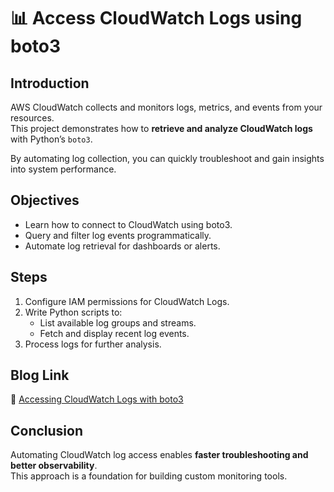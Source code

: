 # 📊 Access CloudWatch Logs using boto3

## Introduction
AWS CloudWatch collects and monitors logs, metrics, and events from your resources.  
This project demonstrates how to **retrieve and analyze CloudWatch logs** with Python’s `boto3`.

By automating log collection, you can quickly troubleshoot and gain insights into system performance.

## Objectives
- Learn how to connect to CloudWatch using boto3.
- Query and filter log events programmatically.
- Automate log retrieval for dashboards or alerts.

## Steps
1. Configure IAM permissions for CloudWatch Logs.
2. Write Python scripts to:
   - List available log groups and streams.
   - Fetch and display recent log events.
3. Process logs for further analysis.

## Blog Link
🔗 [Accessing CloudWatch Logs with boto3](https://www.linkedin.com/posts/aman-kant-mahto_accessing-logs-from-cloudwatch-using-boto3-activity-7251063973230350336-YooZ)

## Conclusion
Automating CloudWatch log access enables **faster troubleshooting and better observability**.  
This approach is a foundation for building custom monitoring tools.
